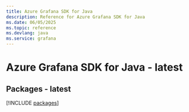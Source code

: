 ```yaml
---
title: Azure Grafana SDK for Java
description: Reference for Azure Grafana SDK for Java
ms.date: 06/05/2025
ms.topic: reference
ms.devlang: java
ms.service: grafana
---
```

# Azure Grafana SDK for Java - latest
## Packages - latest
[!INCLUDE [packages](grafana-index.md)]